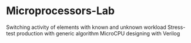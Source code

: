 # Microprocessors-Lab
Switching activity of elements with known and unknown workload
Stress-test production with generic algorithm
MicroCPU designing with Verilog

